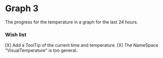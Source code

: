 ﻿# Graph 3

The progress for the temperature in a graph for 
the last 24 hours.

### Wish list
[X] Add a ToolTip of the current time and temperature.
[X] The NameSpace "VisualTemperature" is too general.
